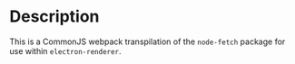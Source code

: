# Description

This is a CommonJS webpack transpilation of the `node-fetch` package for use within `electron-renderer`.
